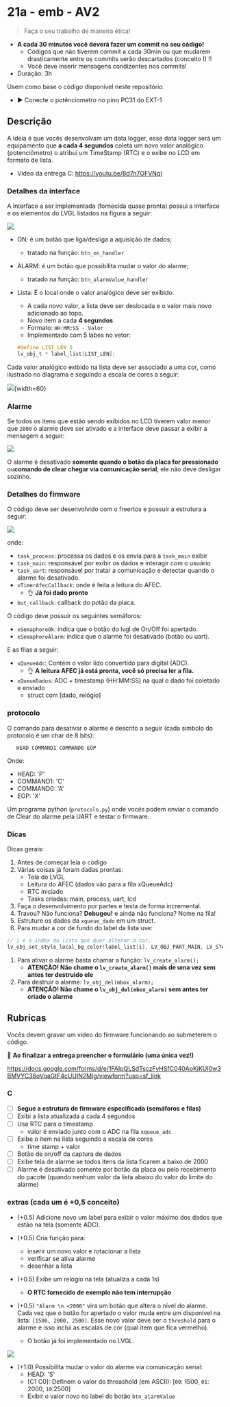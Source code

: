 # 21a - emb - AV2

>  Faça o seu trabalho de maneira ética!

- **A cada 30 minutos você deverá fazer um commit no seu código!**
    - Códigos que não tiverem commit a cada 30min ou que mudarem drasticamente entre os commits serão descartados (conceito I) !!
    - Você deve inserir mensagens condizentes nos commits!
- Duração: 3h

Usem como base o código disponível neste repositório.

- ▶️ Conecte o potênciometro no pino PC31 do EXT-1

## Descrição

A ideia é que vocês desenvolvam um data logger, esse data logger será um equipamento que **a cada 4 segundos** coleta um novo valor analógico (potenciômetro) o atribui um TimeStamp (RTC) e o exibe no LCD em formato de lista.

- Video da entrega C: https://youtu.be/8d7n7OFVNqI

### Detalhes da interface

A interface a ser implementada (fornecida quase pronta) possui a interface e os elementos do LVGL listados na figura a seguir:

![](doc2/display.svg)

- ON: é um botão que liga/desliga a aquisição de dados;
    - tratado na função: `btn_on_handler`
- ALARM: é um botão que possibilita mudar o valor do alarme;
    - tratado na função: `btn_alarmValue_handler`
- Lista: É o local onde o valor analógico deve ser exibido.
    - A cada novo valor, a lista deve ser deslocada e o valor mais novo adicionado ao topo. 
    - Novo item a cada **4 segundos**
    - Formato: `HH:MM:SS - Valor`
    - Implementado com 5 labes no vetor:
    
    ```c
    #define LIST_LEN 5
    lv_obj_t * label_list[LIST_LEN];
    ```
    
Cada valor analógico exibido na lista deve ser associado a uma cor, como ilustrado no diagrama e seguindo a escala de cores a seguir:

![](doc2/escalas.svg){width=60}

### Alarme

Se todos os itens que estão sendo exibidos no LCD tiverem valor menor que `2000` o alarme deve ser ativado e a interface deve passar a exibir a mensagem a seguir:

![](doc2/alarme.png)

O alarme é desativado **somente quando o botão da placa for pressionado** ou**comando de clear chegar via comunicação serial**, ele não deve desligar sozinho.

### Detalhes do firmware

O código deve ser desenvolvido com o freertos e possuir a estrutura a seguir:

![](doc2/firmware.svg)

onde:

- `task_process`: processa os dados e os envia para a `task_main` exibir
- `task_main`: responsável por exibir os dados e interagir com o usuário
- `task_uart`: responsável por tratar a comunicação e detectar quando o alarme foi desativado.
- `vTimerAfecCallback`: onde é feita a leitura do AFEC.
    - 👌 **Já foi dado pronto**
- `but_callback`: callback do potão da placa.

O código deve possuir os seguintes semáforos:

- `xSemaphoreOk`: indica que o botão do lvgl de On/Off foi apertado.
- `xSemaphoreAlarm`: indica que o alarme foi desativado (botão ou uart).

E as filas a seguir:

- `xQueueAdc`: Contém o valor lido convertido para digital (ADC).
    - 👌 **A leitura AFEC já está pronta, você só precisa ler a fila.**
- `xQueueDados`: ADC + timestamp (HH:MM:SS) na qual o dado foi coletado e enviado
    - struct com [dado, relógio]

### protocolo

O comando para desativar o alarme é descrito a seguir (cada símbolo do protocolo é um char de 8 bits):

``` 
   HEAD COMMAND1 COMMAND0 EOP
```

Onde:

- HEAD: 'P'
- COMMAND1: 'C'
- COMMAND0: 'A'
- EOP: 'X'

Um programa python (`protocolo.py`) onde vocês podem enviar o comando de Clear do alarme pela UART 
e testar o firmware.

### Dicas

Dicas gerais:

1. Antes de começar leia o código
1. Várias coisas já foram dadas prontas:
    - Tela do LVGL 
    - Leitura do AFEC (dados vão para a fila xQueueAdc)
    - RTC iniciado
    - Tasks criadas: main, process, uart, lcd
1. Faça o desenvolvimento por partes e testa de forma incremental.
1. Travou? Não funciona? **Debugou!** e ainda não funciona? Nome na fila!
1. Estruture os dados da `xqueue_dado` em um struct.
1. Para mudar a cor de fundo do label da lista use:
``` c
// i é o index da lista que quer alterar a cor.
lv_obj_set_style_local_bg_color(label_list[i], LV_OBJ_PART_MAIN, LV_STATE_DEFAULT, LV_COLOR_RED);
```
1. Para ativar o alarme basta chamar a função: `lv_create_alarm();`
    - **ATENÇÃO! Não chame o `lv_create_alarm()` mais de uma vez sem antes ter destruido ele**
1. Para destruir o alarme: `lv_obj_del(mbox_alarm);`
    - **ATENÇÃO! Não chame o `lv_obj_del(mbox_alarm)` sem antes ter criado o alarme**

## Rubricas

Vocês devem gravar um vídeo do firmware funcionando ao submeterem o código.

:triangular_flag_on_post: **Ao finalizar a entrega preencher o formulário (uma única vez!)**

https://docs.google.com/forms/d/e/1FAIpQLSdTsczFvHSfC040AoKjKUI0w3BMVYC38oVqaGtF4cUUIN2Mlg/viewform?usp=sf_link

### C

- [ ] **Segue a estrutura de firmware especificada (semáforos e filas)**
- [ ] Exibi a lista atualizada a cada 4 segundos
- [ ] Usa RTC para o timestamp
    - valor é enviado junto com o ADC na fila `xqueue_adc`
- [ ] Exibe o item na lista seguindo a escala de cores
    - time stamp + valor
- [ ] Botão de on/off da captura de dados
- [ ] Exibe tela de alarme se todos itens da lista ficarem a baixo de 2000
- [ ] Alarme é desativado somente por botão da placa ou pelo recebimento do pacote (quando nenhum valor da lista abaixo do valor do limite do alarme)

### extras (cada um é +0,5 conceito)

- (+0.5) Adicione novo um label para exibir o valor máximo dos dados que estão na tela (somente ADC).

- (+0.5) Cria função para:
    - inserir um novo valor e rotacionar a lista
    - verificar se ativa alarme
    - desenhar a lista

- (+0.5) Exibe um relógio na tela (atualiza a cada 1s)
    - **O RTC fornecido de exemplo não tem interrupção**

- (+0.5) `"Alarm \n <2000"` vira um botão que altera o nível do alarme. Cada vez que o botão for apertado o valor muda entre um disponível na lista: `[1500, 2000, 2500]`. Esse novo valor deve ser o `threshold` para o alarme e isso inclui as escalas de cor (qual item que fica vermelho).
    - O botão já foi implementado no LVGL.

![](doc2/alarm.png)

- (+1.0) Possibilita mudar o valor do alarme via comunicação serial:
    - HEAD: 'S'
    - [C1 C0]: Definem o valor do threashold (em ASCII): [`00`: 1500, `01`: 2000, `10`:2500]
    - Exibir o valor novo no label do botão `btn_alarmValue`
